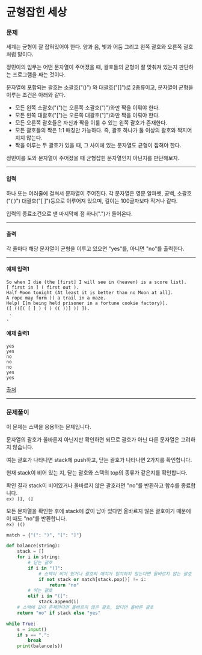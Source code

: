 # 균형잡힌 세상

### 문제

세계는 균형이 잘 잡혀있어야 한다. 양과 음, 빛과 어둠 그리고 왼쪽 괄호와 오른쪽 괄호처럼 말이다.   

정민이의 임무는 어떤 문자열이 주어졌을 때, 괄호들의 균형이 잘 맞춰져 있는지 판단하는 프로그램을 짜는 것이다.   

문자열에 포함되는 괄호는 소괄호("()") 와 대괄호("[]")로 2종류이고, 문자열이 균형을 이루는 조건은 아래와 같다.   

* 모든 왼쪽 소괄호("(")는 오른쪽 소괄호(")")와만 짝을 이뤄야 한다.
* 모든 왼쪽 대괄호("[")는 오른쪽 대괄호("]")와만 짝을 이뤄야 한다.
* 모든 오른쪽 괄호들은 자신과 짝을 이룰 수 있는 왼쪽 괄호가 존재한다.
* 모든 괄호들의 짝은 1:1 매칭만 가능하다. 즉, 괄호 하나가 둘 이상의 괄호와 짝지어지지 않는다.
* 짝을 이루는 두 괄호가 있을 때, 그 사이에 있는 문자열도 균형이 잡혀야 한다.

정민이를 도와 문자열이 주어졌을 때 균형잡힌 문자열인지 아닌지를 판단해보자.

---

#### 입력

하나 또는 여러줄에 걸쳐서 문자열이 주어진다. 각 문자열은 영문 알파벳, 공백, 소괄호("( )") 대괄호("[ ]")등으로 이루어져 있으며, 길이는 100글자보다 작거나 같다.   

입력의 종료조건으로 맨 마지막에 점 하나(".")가 들어온다.   

---

#### 출력

각 줄마다 해당 문자열이 균형을 이루고 있으면 "yes"를, 아니면 "no"를 출력한다.   

---

#### 예제 입력1
~~~
So when I die (the [first] I will see in (heaven) is a score list).   
[ first in ] ( first out ).   
Half Moon tonight (At least it is better than no Moon at all].   
A rope may form )( a trail in a maze.   
Help( I[m being held prisoner in a fortune cookie factory)].   
([ (([( [ ] ) ( ) (( ))] )) ]).   
 .   
.  
~~~

#### 예제 출력1
~~~
yes
yes
no
no
no
yes
yes
~~~

[출처](https://www.acmicpc.net/problem/4949)

---

### 문제풀이

이 문제는 스택을 응용하는 문제입니다.   

문자열의 괄호가 올바른지 아닌지만 확인하면 되므로 괄호가 아닌 다른 문자열은 고려하지 않습니다.   

여는 괄호가 나타나면 stack에 push하고, 닫는 괄호가 나타나면 2가지를 확인합니다.  

현재 stack이 비어 있는 지, 닫는 괄호와 스택의 top의 종류가 같은지를 확인합니다.   

확인 결과 stack이 비어있거나 올바르지 않은 괄호라면 "no"를 반환하고 함수를 종료합니다.   
`ex) )], (]`

모든 문자열을 확인한 후에 stack에 값이 남아 있다면 올바르지 않은 괄호이기 때문에 이 때도 "no"를 반환합니다.   
`ex) (()`

~~~python
match = {"(": ")", "[": "]"}

def balance(string):
    stack = []
    for i in string:
        # 닫는 괄호
        if i in ")]":
            # 스택이 비어 있거나 괄호의 매치가 일치하지 않는다면 올바르지 않는 괄호
            if not stack or match[stack.pop()] != i:
                return "no"
        # 여는 괄호
        elif i in "([":
            stack.append(i)
    # 스택에 값이 존재한다면 올바르지 않은 괄호, 없다면 올바른 괄호
    return "no" if stack else "yes"

while True:
    s = input()
    if s == ".":
        break
    print(balance(s))
~~~
